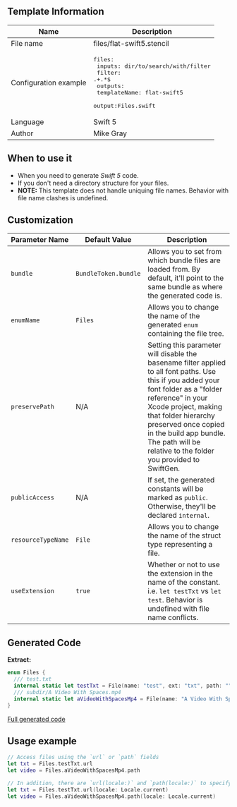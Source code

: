 ## Template Information

| Name      | Description       |
| --------- | ----------------- |
| File name | files/flat-swift5.stencil |
| Configuration example | <pre>files:<br />  inputs: dir/to/search/with/filter<br />  filter: .+\.*$<br />  outputs:<br />    templateName: flat-swift5<br />    output:Files.swift</pre> |
| Language | Swift 5 |
| Author | Mike Gray |

## When to use it

- When you need to generate *Swift 5* code.
- If you don't need a directory structure for your files.
- **NOTE:** This template does not handle uniquing file names. Behavior with file name clashes is undefined.

## Customization

| Parameter Name | Default Value | Description |
| -------------- | ------------- | ----------- |
| `bundle` | `BundleToken.bundle` | Allows you to set from which bundle files are loaded from. By default, it'll point to the same bundle as where the generated code is. |
| `enumName` | `Files` | Allows you to change the name of the generated `enum` containing the file tree. |
| `preservePath` | N/A | Setting this parameter will disable the basename filter applied to all font paths. Use this if you added your font folder as a "folder reference" in your Xcode project, making that folder hierarchy preserved once copied in the build app bundle. The path will be relative to the folder you provided to SwiftGen. |
| `publicAccess` | N/A | If set, the generated constants will be marked as `public`. Otherwise, they'll be declared `internal`. |
| `resourceTypeName` | `File` | Allows you to change the name of the struct type representing a file. |
| `useExtension` | `true` | Whether or not to use the extension in the name of the constant. i.e. `let testTxt` vs `let test`. Behavior is undefined with file name conflicts. |

## Generated Code

**Extract:**

```swift
enum Files {
  /// test.txt
  internal static let testTxt = File(name: "test", ext: "txt", path: "", mimeType: "text/plain")
  /// subdir/A Video With Spaces.mp4
  internal static let aVideoWithSpacesMp4 = File(name: "A Video With Spaces", ext: "mp4", path: "subdir", mimeType: "video/mp4")
}
```

[Full generated code](../../../Sources/TestUtils/Fixtures/Generated/Files/flat-swift5/defaults.swift)

## Usage example

```swift
// Access files using the `url` or `path` fields
let txt = Files.testTxt.url
let video = Files.aVideoWithSpacesMp4.path

// In addition, there are `url(locale:)` and `path(locale:)` to specify a locale
let txt = Files.testTxt.url(locale: Locale.current)
let video = Files.aVideoWithSpacesMp4.path(locale: Locale.current)
```
